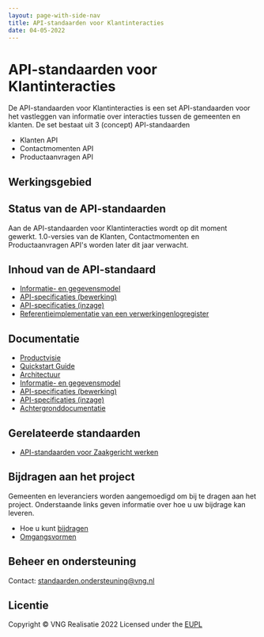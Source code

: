 ```yaml
---
layout: page-with-side-nav
title: API-standaarden voor Klantinteracties
date: 04-05-2022
---
```

# API-standaarden voor Klantinteracties
De API-standaarden voor Klantinteracties is een set API-standaarden voor het vastleggen van informatie over interacties tussen de gemeenten en klanten. De set bestaat uit 3 (concept) API-standaarden
- Klanten API
- Contactmomenten API
- Productaanvragen API

## Werkingsgebied

## Status van de API-standaarden
Aan de API-standaarden voor Klantinteracties wordt op dit moment gewerkt. 1.0-versies van de Klanten, Contactmomenten en Productaanvragen API's worden later dit jaar verwacht.

## Inhoud van de API-standaard
- [Informatie- en gegevensmodel](./gegevensmodel/index.md)
- [API-specificaties (bewerking)](./api-write/index.md)
- [API-specificaties (inzage)](./api-read/index.md)
- [Referentieimplementatie van een verwerkingenlogregister](./referentieimplementatie.md)

## Documentatie
- [Productvisie](./productvisie.md)
- [Quickstart Guide](./quickstart.md)
- [Architectuur](./architectuur.md)
- [Informatie- en gegevensmodel](./gegevensmodel/index.md)
- [API-specificaties (bewerking)](./api-write/index.md)
- [API-specificaties (inzage)](.//api-read/index.md)
- [Achtergronddocumentatie](./achtergronddocumentatie/index.md)

## Gerelateerde standaarden
* [API-standaarden voor Zaakgericht werken](https://github.com/VNG-Realisatie/gemma-zaken)

## Bijdragen aan het project
Gemeenten en leveranciers worden aangemoedigd om bij te dragen aan het project. Onderstaande links geven informatie over hoe u uw bijdrage kan leveren.
- Hoe u kunt [bijdragen](https://github.com/VNG-Realisatie/Tutorial/blob/master/CONTRIBUTING.md)
- [Omgangsvormen](https://github.com/VNG-Realisatie/Tutorial/blob/master/CODE_OF_CONDUCT.md)

## Beheer en ondersteuning
Contact: standaarden.ondersteuning@vng.nl

## Licentie
Copyright &copy; VNG Realisatie 2022
Licensed under the [EUPL](https://github.com/VNG-Realisatie/gemma-verwerkingenlogging/blob/master/LICENCE.md)
